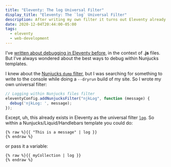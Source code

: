 ```yaml
---
title: "Eleventy: The log Universal Filter"
display_title: "Eleventy: The `log` Universal Filter"
description: After writing my own filter it turns out Eleventy already has one.
date: 2020-12-04T20:44:00-05:00
tags:
  - eleventy
  - web-development
---
```


I’ve [written about debugging in Eleventy before](/posts/eleventy-debugging/), in the context of **.js** files. But I’ve always wondered about the best ways to debug within Nunjucks templates.

I knew about the [Nunjucks `dump` filter](https://mozilla.github.io/nunjucks/templating.html#dump), but I was searching for something to write to the console while doing a `--dryrun` build of my site. So I wrote my own universal filter:

```js
// Logging within Nunjucks files filter
eleventyConfig.addNunjucksFilter("njkLog", function (message) {
  debug('njkLog: ', message);
});
```

Except, uh, this already exists in Eleventy as the universal filter [`log`](https://www.11ty.dev/docs/filters/log/). So within a Nunjucks/Liquid/Handlebars template you could do:

```twig
{% raw %}{{ "This is a message" | log }}
{% endraw %}
```

or pass it a variable:

```twig
{% raw %}{{ myCollection | log }}
{% endraw %}
```

